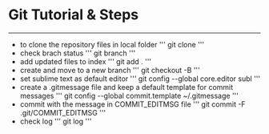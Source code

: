# Git Tutorial & Steps

***

* to clone the repository files in local folder
'''
	git clone <ssh>
'''
* check brach status
''' 
	git branch
'''
* add updated files to index
''' 
	git add .
'''
* create and move to a new branch
''' 
	git checkout -B <new branch name>
'''
* set sublime text as default editor
''' 
	git config --global core.editor subl
'''
* create a .gitmessage file and keep a default template for commit messages
''' 
	git config --global commit.template ~/.gitmessage
'''
* commit with the message in COMMIT_EDITMSG file
''' 
	git commit -F .git/COMMIT_EDITMSG
'''
* check log
''' 
	git log
'''
